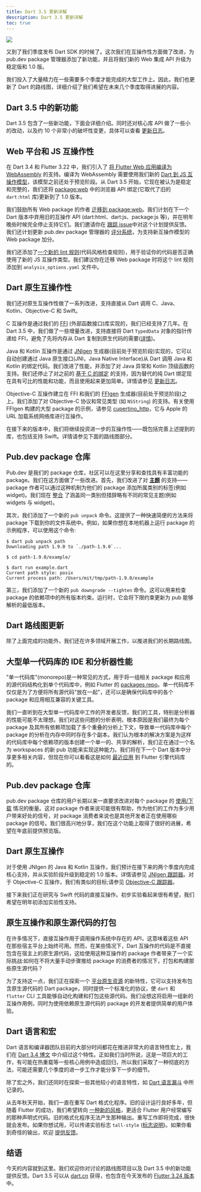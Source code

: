 ```yaml
---
title: Dart 3.5 更新详解
description: Dart 3.5 更新详解
toc: true
---
```


![](https://img-s2.andfun.cn/devrel/posts/2024/08/e3c67fec6c3b5.gif)

又到了我们季度发布 Dart SDK 的时候了。这次我们在互操作性方面做了改进，为 pub.dev package 管理器添加了新功能，并且将我们新的 Web 集成 API 升级为稳定版和 1.0 版。

我们投入了大量精力在一些需要多个季度才能完成的大型工作上。因此，我们也更新了 Dart 的路线图，详细介绍了我们希望在未来几个季度取得进展的内容。

## Dart 3.5 中的新功能

Dart 3.5 包含了一些新功能，下面会详细介绍。同时还对核心库 API 做了一些小的改动，以及约 10 个非常小的破坏性变更，具体可以查看 [更新日志](https://github.com/dart-lang/sdk/blob/master/CHANGELOG.md#350)。

## Web 平台和 JS 互操作性

在 Dart 3.4 和 Flutter 3.22 中，我们引入了 [将 Flutter Web 应用编译为 WebAssembly](https://docs.flutter.cn/platform-integration/web/wasm) 的支持。编译为 WebAssembly 需要使用我们新的 [Dart 到 JS 互操作模型](https://dart.cn/interop/js-interop)，该模型之前还处于预览阶段。从 Dart 3.5 开始，它现在被认为是稳定和完整的，我们还将 [package:web](https://pub.flutter-io.cn/packages/web) 中的浏览器 API 绑定(它取代了旧的 `dart:html` 库)更新到了 1.0 版本。

我们鼓励所有 Web package 的作者 [迁移到 package:web](https://dart.cn/interop/js-interop/package-web)。我们计划在下一个 Dart 版本中弃用旧的互操作 API (dart:html、dart:js、package:js 等)，并在明年晚些时候完全停止支持它们。我们邀请你在 [跟踪 issue](https://github.com/dart-lang/sdk/issues/56358)中对这个计划提供反馈。我们还计划更新 pub.dev package 管理器的 [评分系统](https://pub.flutter-io.cn/help/scoring)，为支持新互操作模型的 Web package 加分。

我们还添加了[一个新的 lint 规则](https://dart.cn/tools/linter-rules/invalid_runtime_check_with_js_interop_types)(代码风格检查规则)，用于验证你的代码是否正确使用了新的 JS 互操作类型。我们建议你在迁移 Web package 时将这个 lint 规则添加到 `analysis_options.yaml` 文件中。

## Dart 原生互操作性

我们还对原生互操作性做了一系列改进，支持直接从 Dart 调用 C、Java、Kotlin、Objective-C 和 Swift。

C 互操作是通过我们的 [FFI](https://dart.cn/interop/c-interop) (外部函数接口)库实现的，我们已经支持了几年。在 Dart 3.5 中，我们做了一些增量改进，支持直接将 Dart `TypedData` 对象的指针传递给 FFI，避免了先将内存从 Dart 复制到原生代码的需要([详情](https://github.com/dart-lang/sdk/issues/44589))。

Java 和 Kotlin 互操作是通过 [JNIgen](https://pub.flutter-io.cn/packages/jnigen) 生成器(目前处于预览阶段)实现的，它可以自动创建通过 Java 原生接口(JNI，Java Native Interface)从 Dart 调用 Java 和 Kotlin 的绑定代码。我们改进了性能，并添加了对 Java 异常和 Kotlin 顶级函数的支持。我们还停止了对之前的 [基于 C 的绑定](https://github.com/dart-lang/native/issues/660) 的支持，因为替代的纯 Dart 绑定现在具有可比的性能和功能，而且使用起来更加简单。详情请参见 [更新日志](https://pub.flutter-io.cn/packages/jnigen/changelog)。

Objective-C 互操作建立在 FFI 和我们的 [FFIgen](https://pub.flutter-io.cn/packages/ffigen) 生成器(目前处于预览阶段)之上。我们添加了对 Objective-C 协议和常见类型 (如 `NSString`) 的支持。有关使用 FFIgen 构建的大型 package 的示例，请参见 [cupertino_http](https://github.com/dart-lang/http/tree/master/pkgs/cupertino_http)，它与 Apple 的 URL 加载系统网络库进行互操作。

在接下来的版本中，我们将继续投资进一步的互操作性——既包括完善上述提到的库，也包括支持 Swift。详情请参见下面的路线图部分。

## Pub.dev package 仓库

Pub.dev 是我们的 package 仓库，社区可以在这里分享和查找具有丰富功能的 package。我们在这方面做了一些改进。首先，我们改进了对 [**主题**](https://dart.cn/tools/pub/pubspec#topics) 的支持——package 作者可以通过这种机制为他们的 package 添加所属类别的标签(例如 widget)。我们现在 [整合](https://github.com/dart-lang/pub-dev/blob/master/doc/topics.yaml) 了涵盖同一类别但措辞略有不同的常见主题(例如 widgets 与 widget)。

其次，我们添加了一个新的 `pub unpack` 命令。这提供了一种快速简便的方法来将 package 下载到你的文件系统中。例如，如果你想在本地机器上运行 package 的示例程序，可以使用这个命令:

```shell
$ dart pub unpack path
Downloading path 1.9.0 to `./path-1.9.0`...

$ cd path-1.9.0/example/

$ dart run example.dart
Current path style: posix
Current process path: /Users/mit/tmp/path-1.9.0/example
```

第三，我们添加了一个新的 `pub downgrade --tighten` 命令。这可以用来检查 package 的依赖项中的所有版本约束。运行时，它会将下限约束更新为 pub 能够解析的最低版本。

## Dart 路线图更新

除了上面完成的功能外，我们还在许多领域开展工作，以推进我们的长期路线图。

## 大型单一代码库的 IDE 和分析器性能

"单一代码库"(monorepo)是一种常见的方式，用于将一组相关 package 和应用的源代码结构化到单个代码库中，例如 Flutter 的 [packages repo](https://github.com/flutter/packages/tree/main)。单一代码库不仅仅是为了方便将所有源代码"放在一起"，还可以是确保代码库中的各个 package 和应用相互兼容的关键工具。

我们一直听到在大型单一代码库中工作的开发者反馈，我们的工具，特别是分析器的性能可能不太理想。我们对这些问题的分析表明，根本原因是我们最终为每个 package 及其所有依赖项加载了多个重叠的分析上下文，导致单一代码库中每个 package 的分析在内存中同时存在多个副本。我们认为根本的解决方案是为这样的代码库中每个依赖项的版本创建一个单一的、共享的解析，我们正在通过一个名为 workspaces 的新 pub 功能来实现这种能力。我们将在下一个 Dart 版本中分享更多相关内容，但现在你可以看看这是如何 [最近应用](https://github.com/flutter/engine/pull/54157/files) 到 Flutter 引擎代码库的。

## Pub.dev package 仓库

pub.dev package 仓库的用户长期以来一直要求改进对每个 package 的 [使用/下载](https://github.com/dart-lang/pub-dev/issues/2714) 情况的衡量。这对 package 作者来说可能很有帮助，作为他们的工作为多少用户带来好处的信号，对 package 消费者来说也是其他开发者正在使用哪些 package 的信号。我们很高兴地分享，我们在这个功能上取得了很好的进展，希望在年底前提供预览版。

## Dart 原生互操作

对于使用 JNIgen 的 Java 和 Kotlin 互操作，我们预计在接下来的两个季度内完成核心支持，并从实验阶段升级到稳定的 1.0 版本。详情请参见 [JNIgen 跟踪器](https://github.com/orgs/dart-lang/projects/69/)。对于 Objective-C 互操作，我们有类似的目标;请参见 [Objective-C 跟踪器](https://github.com/orgs/dart-lang/projects/87)。

接下来我们正在研究与 Swift 代码的直接互操作。初步实验看起来很有希望，我们希望在明年初添加实验性支持。

## 原生互操作和原生源代码的打包

在许多情况下，直接互操作用于调用操作系统中存在的 API，这意味着这些 API 在那些宿主平台上始终可用。然而，在某些情况下，Dart 互操作的代码是不直接包含在宿主上的原生源代码，这给使用这种互操作的 package 作者带来了一个实际挑战:如何在不将大量手动步骤推给 package 的消费者的情况下，打包和构建那些原生源代码？

为了支持这一点，我们正在探索一个 [平台原生资源](https://github.com/dart-lang/sdk/issues/50565) 的新特性，它可以支持发布包含原生源代码的 Dart package，同时提供一个标准化的协议，使 `dart` 和 `flutter` CLI 工具能够自动化构建和打包这些源代码。我们设想这将启用一组新的互操作用例，同时为使用依赖原生源代码的 package 的开发者提供简单的用户体验。

## Dart 语言和宏

Dart 语言和编译器团队目前的大部分时间都花在推进非常大的语言特性宏上，我们在 [Dart 3.4 博文](https://medium.com/dartlang/dart-3-4-bd8d23b4462a) 中介绍过这个特性。正如我们当时所说，这是一项巨大的工作，有可能在热重载等一些核心用例中造成回归，所以我们采取了一种彻底的方法，可能还需要几个季度的进一步工作才能分享下一步的细节。

除了宏之外，我们还同时在探索一些其他较小的语言特性，如 [Dart 语言漏斗](https://github.com/orgs/dart-lang/projects/90/views/1) 中所记录的。

从去年秋天开始，我们一直在重写 Dart 格式化程序。旧的设计运行良好多年，但随着 Flutter 的成功，我们希望转向 [一种新的风格](https://github.com/dart-lang/dart_style/issues/1253)，更适合 Flutter 用户经常编写的那种声明式代码。旧的格式化程序无法产生那种输出。重写工作即将完成，很快就会发布。如果你想试用，可以传递实验标志 `tall-style` ([标志说明](https://dart.cn/tools/experiment-flags))。如果你看到奇怪的输出，欢迎 [提供反馈](https://github.com/dart-lang/dart_style/issues)。

## 结语

今天的内容就到这里。我们欢迎你对讨论的路线图项目以及 Dart 3.5 中的新功能提供反馈。Dart 3.5 可以从 [dart.cn](https://dart.cn/get-dart) 获得，也包含在今天发布的 [Flutter 3.24 版本](/posts/whats-new-in-flutter-3-24)中。